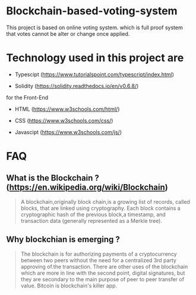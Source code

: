 # Blockchain-based-voting-system

This project is based on online voting system.
which is full proof system that votes cannot be alter or change once applied.

# Technology used in this project are
 
 - Typescipt (https://www.tutorialspoint.com/typescript/index.html)
 
 - Solidity (https://solidity.readthedocs.io/en/v0.6.8/)
 
 
for the Front-End

 - HTML (https://www.w3schools.com/html/)
 
 - CSS (https://www.w3schools.com/css/)
 
 - Javascipt (https://www.w3schools.com/js/)
 
# FAQ 


## What is the Blockchain ?  (https://en.wikipedia.org/wiki/Blockchain)
> A blockchain,originally block chain,is a growing list of records, called blocks, that are linked using cryptography.
>Each block contains a cryptographic hash of the previous block,a timestamp, and transaction data (generally represented as a Merkle tree).


##  Why blockchian is emerging ? 
>The blockchain is for authorizing payments of a cryptocurrency between two peers without the need for a centralized 3rd party approving of.the transaction. There are other uses of the blockchain which are more in line with the second point, digital signatures, but they are secondary to the main purpose of peer to peer transfer of value. Bitcoin is blockchain's killer app.
